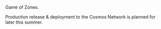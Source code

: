 Game of Zones.

Production release & deployment to the Cosmos Network is planned for later this summer.
